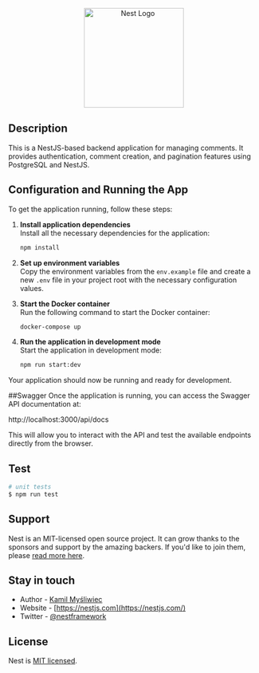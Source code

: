 <p align="center">
  <a href="http://nestjs.com/" target="blank"><img src="https://nestjs.com/img/logo-small.svg" width="200" alt="Nest Logo" /></a>
</p>

## Description

This is a NestJS-based backend application for managing comments. It provides authentication, comment creation, and pagination features using PostgreSQL and NestJS.

## Configuration and Running the App

To get the application running, follow these steps:

1. **Install application dependencies**  
   Install all the necessary dependencies for the application:

   ```bash
   npm install
   ```

2. **Set up environment variables**  
   Copy the environment variables from the `env.example` file and create a new `.env` file in your project root with the necessary configuration values.

3. **Start the Docker container**  
   Run the following command to start the Docker container:

   ```bash
   docker-compose up
   ```

4. **Run the application in development mode**  
   Start the application in development mode:
   ```bash
   npm run start:dev
   ```

Your application should now be running and ready for development.

##Swagger
Once the application is running, you can access the Swagger API documentation at:

http://localhost:3000/api/docs

This will allow you to interact with the API and test the available endpoints directly from the browser.

## Test

```bash
# unit tests
$ npm run test
```

## Support

Nest is an MIT-licensed open source project. It can grow thanks to the sponsors and support by the amazing backers. If you'd like to join them, please [read more here](https://docs.nestjs.com/support).

## Stay in touch

- Author - [Kamil Myśliwiec](https://kamilmysliwiec.com)
- Website - [https://nestjs.com](https://nestjs.com/)
- Twitter - [@nestframework](https://twitter.com/nestframework)

## License

Nest is [MIT licensed](LICENSE).
